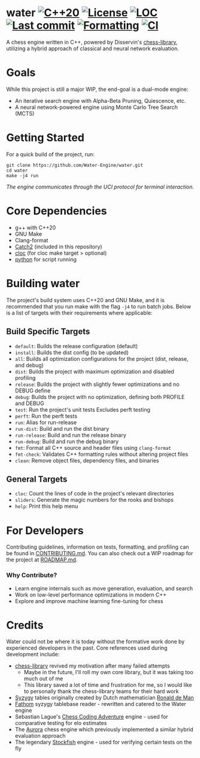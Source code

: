 # water [![C++20](https://img.shields.io/badge/C%2B%2B-20-blue?logo=c%2B%2B&logoColor=white)](https://en.cppreference.com/w/cpp/20.html) [![License](https://img.shields.io/github/license/Water-Engine/water)](LICENSE) [![LOC](https://img.shields.io/endpoint?url=https://raw.githubusercontent.com/Water-Engine/water/loc/.github/loc_badge.json)](https://github.com/Water-Engine/water/actions/workflows/loc.yml) [![Last commit](https://img.shields.io/github/last-commit/Water-Engine/water)](https://github.com/Water-Engine/water) [![Formatting](https://github.com/Water-Engine/water/actions/workflows/format.yml/badge.svg)](https://github.com/Water-Engine/water/actions/workflows/format.yml) [![CI](https://github.com/Water-Engine/water/actions/workflows/ci.yml/badge.svg)](https://github.com/Water-Engine/water/actions/workflows/ci.yml)
A chess engine written in C++, powered by Disservin's [chess-library](https://github.com/Disservin/chess-library), utilizing a hybrid approach of classical and neural network evaluation.

# Goals
While this project is still a major WIP, the end-goal is a dual-mode engine:
- An iterative search engine with Alpha-Beta Pruning, Quiescence, etc.
- A neural network-powered engine using Monte Carlo Tree Search (MCTS)

# Getting Started
For a quick build of the project, run:
```shell
git clone https://github.com/Water-Engine/water.git
cd water
make -j4 run
```

_The engine communicates through the UCI protocol for terminal interaction._

# Core Dependencies
- g++ with C++20
- GNU Make
- Clang-format
- [Catch2](https://github.com/catchorg/Catch2) (included in this repository)
- [cloc](https://github.com/AlDanial/cloc) (for cloc make target > optional)
- [python](https://www.python.org/downloads/) for script running

# Building water
The project's build system uses C++20 and GNU Make, and it is recommended that you run make with the flag `-j4` to run batch jobs. Below is a list of targets with their requirements where applicable:

## Build Specific Targets
- `default`: Builds the release configuration (default)
- `install`: Builds the dist config (to be updated)
- `all`: Builds all optimization configurations for the project (dist, release, and debug)
- `dist`: Builds the project with maximum optimization and disabled profiling
- `release`: Builds the project with slightly fewer optimizations and no DEBUG define
- `debug`: Builds the project with no optimization, defining both PROFILE and DEBUG
- `test`: Run the project's unit tests Excludes perft testing
- `perft`: Run the perft tests
- `run`: Alias for run-release
- `run-dist`: Build and run the dist binary
- `run-release`: Build and run the release binary
- `run-debug`: Build and run the debug binary
- `fmt`: Format all C++ source and header files using `clang-format`
- `fmt-check`: Validates C++ formatting rules without altering project files
- `clean`: Remove object files, dependency files, and binaries

## General Targets
- `cloc`: Count the lines of code in the project's relevant directories
- `sliders`: Generate the magic numbers for the rooks and bishops
- `help`: Print this help menu

# For Developers
Contributing guidelines, information on tests, formatting, and profiling can be found in [CONTRIBUTING.md](.github/CONTRIBUTING.md). You can also check out a WIP roadmap for the project at [ROADMAP.md](.github/ROADMAP.md).

### Why Contribute?
- Learn engine internals such as move generation, evaluation, and search  
- Work on low-level performance optimizations in modern C++  
- Explore and improve machine learning fine-tuning for chess 

# Credits
Water could not be where it is today without the formative work done by experienced developers in the past. Core references used during development include:
- [chess-library](https://github.com/Disservin/chess-library) revived my motivation after many failed attempts
    - Maybe in the future, I'll roll my own core library, but it was taking too much out of me
    - This library saved a lot of time and frustration for me, so I would like to personally thank the chess-library teams for their hard work
- [Syzygy](https://www.chessprogramming.org/Syzygy_Bases) tables originally created by Dutch mathematician [Ronald de Man](https://www.chessprogramming.org/Ronald_de_Man)
- [Fathom](https://github.com/jdart1/Fathom) syzygy tablebase reader - rewritten and catered to the Water engine
- Sebastian Lague's [Chess Coding Adventure](https://github.com/SebLague/Chess-Coding-Adventure) engine - used for comparative testing for elo estimates
- The [Aurora](https://github.com/kjljixx/Aurora-Chess-Engine) chess engine which previously implemented a similar hybrid evaluation approach
- The legendary [Stockfish](https://github.com/official-stockfish/Stockfish) engine - used for verifying certain tests on the fly
